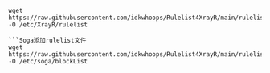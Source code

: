 ```XrayR添加rulelist文件
wget https://raw.githubusercontent.com/idkwhoops/Rulelist4XrayR/main/rulelist.yml -O /etc/XrayR/rulelist

```Soga添加rulelist文件
wget https://raw.githubusercontent.com/idkwhoops/Rulelist4XrayR/main/rulelist.yml -O /etc/soga/blockList
